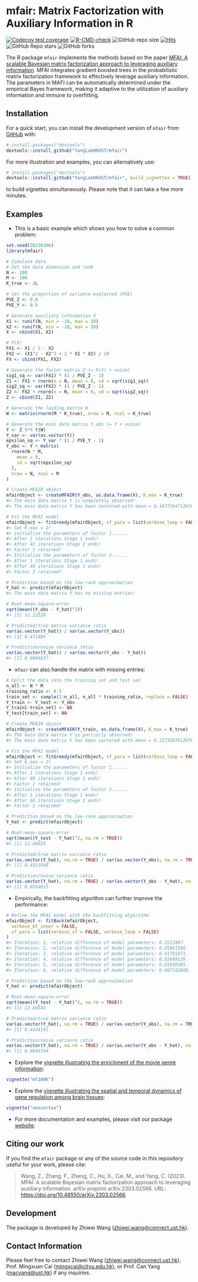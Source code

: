 
<!-- README.md is generated from README.Rmd. Please edit that file -->

# mfair: Matrix Factorization with Auxiliary Information in R

<!-- badges: start -->

[![Codecov test
coverage](https://codecov.io/gh/YangLabHKUST/mfair/branch/main/graph/badge.svg)](https://app.codecov.io/gh/YangLabHKUST/mfair?branch=main)
[![R-CMD-check](https://github.com/YangLabHKUST/mfair/actions/workflows/R-CMD-check.yaml/badge.svg)](https://github.com/YangLabHKUST/mfair/actions/workflows/R-CMD-check.yaml)
![GitHub repo
size](https://img.shields.io/github/repo-size/YangLabHKUST/mfair)
[![Hits](https://hits.seeyoufarm.com/api/count/incr/badge.svg?url=https%3A%2F%2Fgithub.com%2FYangLabHKUST%2Fmfair&count_bg=%2379C83D&title_bg=%23555555&icon=&icon_color=%23E7E7E7&title=hits&edge_flat=false)](https://hits.seeyoufarm.com)
![GitHub Repo
stars](https://img.shields.io/github/stars/YangLabHKUST/mfair) ![GitHub
forks](https://img.shields.io/github/forks/YangLabHKUST/mfair)

<!-- badges: end -->

The R package `mfair` implements the methods based on the paper [MFAI: A
scalable Bayesian matrix factorization approach to leveraging auxiliary
information](https://doi.org/10.48550/arXiv.2303.02566). MFAI integrates
gradient boosted trees in the probabilistic matrix factorization
framework to effectively leverage auxiliary information. The parameters
in MAFI can be automatically determined under the empirical Bayes
framework, making it adaptive to the utilization of auxiliary
information and immune to overfitting.

## Installation

For a quick start, you can install the development version of `mfair`
from [GitHub](https://github.com/) with:

``` r
# install.packages("devtools")
devtools::install_github("YangLabHKUST/mfair")
```

For more illustration and examples, you can alternatively use:

``` r
# install.packages("devtools")
devtools::install_github("YangLabHKUST/mfair", build_vignettes = TRUE)
```

to build vignettes simultaneously. Please note that it can take a few
more minutes.

## Examples

- This is a basic example which shows you how to solve a common problem:

``` r
set.seed(20230306)
library(mfair)

# Simulate data
# Set the data dimension and rank
N <- 100
M <- 100
K_true <- 2L

# Set the proportion of variance explained (PVE)
PVE_Z <- 0.8
PVE_Y <- 0.5

# Generate auxiliary information X
X1 <- runif(N, min = -10, max = 10)
X2 <- runif(N, min = -10, max = 10)
X <- cbind(X1, X2)

# F(X)
FX1 <- X1 / 2 - X2
FX2 <- (X1^2 - X2^2 + 2 * X1 * X2) / 10
FX <- cbind(FX1, FX2)

# Generate the factor matrix Z (= F(X) + noise)
sig1_sq <- var(FX1) * (1 / PVE_Z - 1)
Z1 <- FX1 + rnorm(n = N, mean = 0, sd = sqrt(sig1_sq))
sig2_sq <- var(FX2) * (1 / PVE_Z - 1)
Z2 <- FX2 + rnorm(n = N, mean = 0, sd = sqrt(sig2_sq))
Z <- cbind(Z1, Z2)

# Generate the loading matrix W
W <- matrix(rnorm(M * K_true), nrow = M, ncol = K_true)

# Generate the main data matrix Y_obs (= Y + noise)
Y <- Z %*% t(W)
Y_var <- var(as.vector(Y))
epsilon_sq <- Y_var * (1 / PVE_Y - 1)
Y_obs <- Y + matrix(
  rnorm(N * M,
    mean = 0,
    sd = sqrt(epsilon_sq)
  ),
  nrow = N, ncol = M
)

# Create MFAIR object
mfairObject <- createMFAIR(Y_obs, as.data.frame(X), K_max = K_true)
#> The main data matrix Y is completely observed!
#> The main data matrix Y has been centered with mean = 0.147726471347656!

# Fit the MFAI model
mfairObject <- fitGreedy(mfairObject, sf_para = list(verbose_loop = FALSE))
#> Set K_max = 2!
#> Initialize the parameters of factor 1......
#> After 1 iterations Stage 1 ends!
#> After 43 iterations Stage 2 ends!
#> Factor 1 retained!
#> Initialize the parameters of factor 2......
#> After 1 iterations Stage 1 ends!
#> After 40 iterations Stage 2 ends!
#> Factor 2 retained!

# Prediction based on the low-rank approximation
Y_hat <- predict(mfairObject)
#> The main data matrix Y has no missing entries!

# Root-mean-square-error
sqrt(mean((Y_obs - Y_hat)^2))
#> [1] 12.22526

# Predicted/true matrix variance ratio
var(as.vector(Y_hat)) / var(as.vector(Y_obs))
#> [1] 0.471485

# Prediction/noise variance ratio
var(as.vector(Y_hat)) / var(as.vector(Y_obs - Y_hat))
#> [1] 0.9884637
```

- `mfair` can also handle the matrix with missing entries:

``` r
# Split the data into the training set and test set
n_all <- N * M
training_ratio <- 0.5
train_set <- sample(1:n_all, n_all * training_ratio, replace = FALSE)
Y_train <- Y_test <- Y_obs
Y_train[-train_set] <- NA
Y_test[train_set] <- NA

# Create MFAIR object
mfairObject <- createMFAIR(Y_train, as.data.frame(X), K_max = K_true)
#> The main data matrix Y is partially observed!
#> The main data matrix Y has been centered with mean = 0.227350351267622!

# Fit the MFAI model
mfairObject <- fitGreedy(mfairObject, sf_para = list(verbose_loop = FALSE))
#> Set K_max = 2!
#> Initialize the parameters of factor 1......
#> After 1 iterations Stage 1 ends!
#> After 68 iterations Stage 2 ends!
#> Factor 1 retained!
#> Initialize the parameters of factor 2......
#> After 1 iterations Stage 1 ends!
#> After 66 iterations Stage 2 ends!
#> Factor 2 retained!

# Prediction based on the low-rank approximation
Y_hat <- predict(mfairObject)

# Root-mean-square-error
sqrt(mean((Y_test - Y_hat)^2, na.rm = TRUE))
#> [1] 12.88825

# Predicted/true matrix variance ratio
var(as.vector(Y_hat), na.rm = TRUE) / var(as.vector(Y_obs), na.rm = TRUE)
#> [1] 0.4311948

# Prediction/noise variance ratio
var(as.vector(Y_hat), na.rm = TRUE) / var(as.vector(Y_obs - Y_hat), na.rm = TRUE)
#> [1] 0.8554015
```

- Empirically, the backfitting algorithm can further improve the
  performance:

``` r
# Refine the MFAI model with the backfitting algorithm
mfairObject <- fitBack(mfairObject,
  verbose_bf_inner = FALSE,
  sf_para = list(verbose_sf = FALSE, verbose_loop = FALSE)
)
#> Iteration: 1, relative difference of model parameters: 0.2212487.
#> Iteration: 2, relative difference of model parameters: 0.05861598.
#> Iteration: 3, relative difference of model parameters: 0.01781071.
#> Iteration: 4, relative difference of model parameters: 0.02649139.
#> Iteration: 5, relative difference of model parameters: 0.01830385.
#> Iteration: 6, relative difference of model parameters: 0.007152868.

# Prediction based on the low-rank approximation
Y_hat <- predict(mfairObject)

# Root-mean-square-error
sqrt(mean((Y_test - Y_hat)^2, na.rm = TRUE))
#> [1] 12.84545

# Predicted/true matrix variance ratio
var(as.vector(Y_hat), na.rm = TRUE) / var(as.vector(Y_obs), na.rm = TRUE)
#> [1] 0.4434191

# Prediction/noise variance ratio
var(as.vector(Y_hat), na.rm = TRUE) / var(as.vector(Y_obs - Y_hat), na.rm = TRUE)
#> [1] 0.8846744
```

- Explore the [vignette illustrating the enrichment of the movie genre
  information](https://yanglabhkust.github.io/mfair/articles/ml100k.html):

``` r
vignette("ml100k")
```

- Explore the [vignette illustrating the spatial and temporal dynamics
  of gene regulation among brain
  tissues](https://yanglabhkust.github.io/mfair/articles/neocortex.html):

``` r
vignette("neocortex")
```

- For more documentation and examples, please visit our package
  [website](https://yanglabhkust.github.io/mfair/).

## Citing our work

If you find the `mfair` package or any of the source code in this
repository useful for your work, please cite:

> Wang, Z., Zhang, F., Zheng, C., Hu, X., Cai, M., and Yang, C. (2023).
> MFAI: A scalable Bayesian matrix factorization approach to leveraging
> auxiliary information. arXiv preprint arXiv:2303.02566. URL:
> <https://doi.org/10.48550/arXiv.2303.02566>.

## Development

The package is developed by Zhiwei Wang (<zhiwei.wang@connect.ust.hk>).

## Contact Information

Please feel free to contact Zhiwei Wang (<zhiwei.wang@connect.ust.hk>),
Prof. Mingxuan Cai (<mingxcai@cityu.edu.hk>), or Prof. Can Yang
(<macyang@ust.hk>) if any inquiries.
